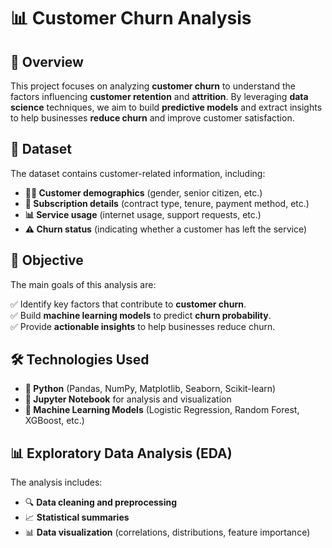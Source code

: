 # 📊 Customer Churn Analysis

## 📝 Overview
This project focuses on analyzing **customer churn** to understand the factors influencing **customer retention** and **attrition**. By leveraging **data science** techniques, we aim to build **predictive models** and extract insights to help businesses **reduce churn** and improve customer satisfaction.

## 📂 Dataset
The dataset contains customer-related information, including:

- **🧑‍💼 Customer demographics** (gender, senior citizen, etc.)
- **📜 Subscription details** (contract type, tenure, payment method, etc.)
- **📊 Service usage** (internet usage, support requests, etc.)
- **⚠️ Churn status** (indicating whether a customer has left the service)

## 🎯 Objective
The main goals of this analysis are:

✅ Identify key factors that contribute to **customer churn**.  
✅ Build **machine learning models** to predict **churn probability**.  
✅ Provide **actionable insights** to help businesses reduce churn.  

## 🛠 Technologies Used
- **🐍 Python** (Pandas, NumPy, Matplotlib, Seaborn, Scikit-learn)
- **📓 Jupyter Notebook** for analysis and visualization
- **🤖 Machine Learning Models** (Logistic Regression, Random Forest, XGBoost, etc.)

## 📊 Exploratory Data Analysis (EDA)
The analysis includes:

- 🔍 **Data cleaning and preprocessing**
- 📈 **Statistical summaries**
- 📊 **Data visualization** (correlations, distributions, feature importance)
